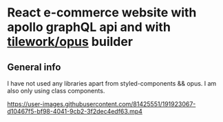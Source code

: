 # React e-commerce website with apollo graphQL api and with [tilework/opus](https://github.com/tilework/opus) builder

## General info

I have not used any libraries apart from styled-components && opus. I am also only using class components.

https://user-images.githubusercontent.com/81425551/191923067-d10467f5-bf98-4041-9cb2-3f2dec4edf63.mp4


